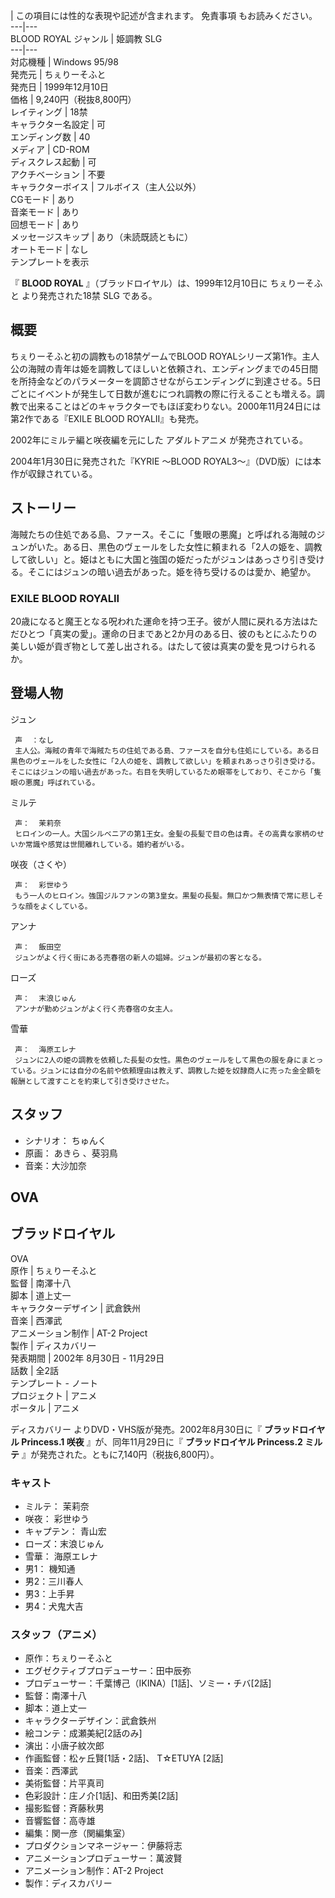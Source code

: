 |  この項目には性的な表現や記述が含まれます。  免責事項  もお読みください。  
---|---  
BLOOD ROYAL  ジャンル  |  姫調教  SLG   
---|---  
対応機種  |  Windows 95/98   
発売元  |  ちぇりーそふと   
発売日  |  1999年12月10日   
価格  |  9,240円（税抜8,800円）   
レイティング  |  18禁   
キャラクター名設定  |  可   
エンディング数  |  40   
メディア  |  CD-ROM   
ディスクレス起動  |  可   
アクチベーション  |  不要   
キャラクターボイス  |  フルボイス（主人公以外）   
CGモード  |  あり   
音楽モード  |  あり   
回想モード  |  あり   
メッセージスキップ  |  あり（未読既読ともに）   
オートモード  |  なし   
テンプレートを表示  
  
『 **BLOOD ROYAL** 』（ブラッドロイヤル）は、1999年12月10日に  ちぇりーそふと  より発売された18禁  SLG  である。

##  概要  

ちぇりーそふと初の調教もの18禁ゲームでBLOOD
ROYALシリーズ第1作。主人公の海賊の青年は姫を調教してほしいと依頼され、エンディングまでの45日間を所持金などのパラメーターを調節させながらエンディングに到達させる。5日ごとにイベントが発生して日数が進むにつれ調教の際に行えることも増える。調教で出来ることはどのキャラクターでもほぼ変わりない。2000年11月24日には第2作である『EXILE
BLOOD ROYALII』も発売。

2002年にミルテ編と咲夜編を元にした  アダルトアニメ  が発売されている。

2004年1月30日に発売された『KYRIE 〜BLOOD ROYAL3〜』（DVD版）には本作が収録されている。

##  ストーリー  

海賊たちの住処である島、ファース。そこに「隻眼の悪魔」と呼ばれる海賊のジュンがいた。ある日、黒色のヴェールをした女性に頼まれる「2人の姫を、調教して欲しい」と。姫はともに大国と強国の姫だったがジュンはあっさり引き受ける。そこにはジュンの暗い過去があった。姫を待ち受けるのは愛か、絶望か。

###  EXILE BLOOD ROYALII  

20歳になると魔王となる呪われた運命を持つ王子。彼が人間に戻れる方法はただひとつ「真実の愛」。運命の日まであと2か月のある日、彼のもとにふたりの美しい姫が貢ぎ物として差し出される。はたして彼は真実の愛を見つけられるか。


##  登場人物  

ジュン

     声  ：なし 
     主人公。海賊の青年で海賊たちの住処である島、ファースを自分も住処にしている。ある日黒色のヴェールをした女性に「2人の姫を、調教して欲しい」を頼まれあっさり引き受ける。そこにはジュンの暗い過去があった。右目を失明しているため眼帯をしており、そこから「隻眼の悪魔」呼ばれている。 
ミルテ

     声：  茉莉奈 
     ヒロインの一人。大国シルベニアの第1王女。金髪の長髪で目の色は青。その高貴な家柄のせいか常識や感覚は世間離れしている。婚約者がいる。 
咲夜（さくや）

     声：  彩世ゆう 
     もう一人のヒロイン。強国ジルファンの第3皇女。黒髪の長髪。無口かつ無表情で常に悲しそうな顔をよくしている。 
アンナ

     声：  飯田空 
     ジュンがよく行く街にある売春宿の新人の娼婦。ジュンが最初の客となる。 
ローズ

     声：  末浪じゅん 
     アンナが勤めジュンがよく行く売春宿の女主人。 
雪華

     声：  海原エレナ 
     ジュンに2人の姫の調教を依頼した長髪の女性。黒色のヴェールをして黒色の服を身にまとっている。ジュンには自分の名前や依頼理由は教えず、調教した姫を奴隷商人に売った金全額を報酬として渡すことを約束して引き受けさせた。 

##  スタッフ  

  * シナリオ：  ちゅんく 
  * 原画：  あきら  、葵羽鳥 
  * 音楽：大沙加奈 

##  OVA  

ブラッドロイヤル  
---  
OVA  
原作  |  ちぇりーそふと   
監督  |  南澤十八   
脚本  |  道上丈一   
キャラクターデザイン  |  武倉鉄州   
音楽  |  西澤武   
アニメーション制作  |  AT-2 Project   
製作  |  ディスカバリー   
発表期間  |  2002年  8月30日  \-  11月29日   
話数  |  全2話   
テンプレート  \-  ノート  
プロジェクト  |  アニメ   
ポータル  |  アニメ   
  
ディスカバリー  よりDVD・VHS版が発売。2002年8月30日に『 **ブラッドロイヤル Princess.1 咲夜** 』が、同年11月29日に『
**ブラッドロイヤル Princess.2 ミルテ** 』が発売された。ともに7,140円（税抜6,800円）。

###  キャスト  

  * ミルテ：  茉莉奈 
  * 咲夜：  彩世ゆう 
  * キャプテン：  青山宏 
  * ローズ：末浪じゅん 
  * 雪華：  海原エレナ 
  * 男1：  機知通 
  * 男2：三川春人 
  * 男3：上手昇 
  * 男4：犬鬼大吉 

###  スタッフ（アニメ）  

  * 原作：ちぇりーそふと 
  * エグゼクティブプロデューサー：田中辰弥 
  * プロデューサー：千葉博己（IKINA）[1話]、ソミー・チバ[2話] 
  * 監督：南澤十八 
  * 脚本：道上丈一 
  * キャラクターデザイン：武倉鉄州 
  * 絵コンテ：成瀬美紀[2話のみ] 
  * 演出：小唐子紋次郎 
  * 作画監督：松ヶ丘賢[1話・2話]、  T☆ETUYA  [2話] 
  * 音楽：西澤武 
  * 美術監督：片平真司 
  * 色彩設計：庄ノ介[1話]、和田秀美[2話] 
  * 撮影監督：斉藤秋男 
  * 音響監督：高寺雄 
  * 編集：関一彦（関編集室） 
  * プロダクションマネージャー：伊藤将志 
  * アニメーションプロデューサー：萬波賢 
  * アニメーション制作：AT-2 Project 
  * 製作：ディスカバリー 

